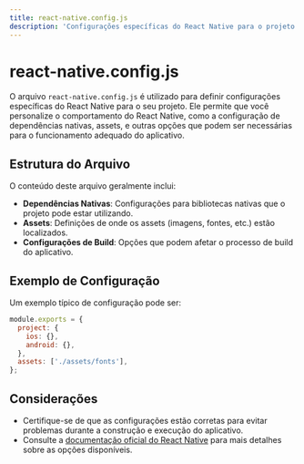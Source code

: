 ```yaml
---
title: react-native.config.js
description: 'Configurações específicas do React Native para o projeto.'
---
```


# react-native.config.js

O arquivo `react-native.config.js` é utilizado para definir configurações específicas do React Native para o seu projeto. Ele permite que você personalize o comportamento do React Native, como a configuração de dependências nativas, assets, e outras opções que podem ser necessárias para o funcionamento adequado do aplicativo.

## Estrutura do Arquivo

O conteúdo deste arquivo geralmente inclui:

- **Dependências Nativas**: Configurações para bibliotecas nativas que o projeto pode estar utilizando.
- **Assets**: Definições de onde os assets (imagens, fontes, etc.) estão localizados.
- **Configurações de Build**: Opções que podem afetar o processo de build do aplicativo.

## Exemplo de Configuração

Um exemplo típico de configuração pode ser:

```javascript
module.exports = {
  project: {
    ios: {},
    android: {},
  },
  assets: ['./assets/fonts'],
};
```

## Considerações

- Certifique-se de que as configurações estão corretas para evitar problemas durante a construção e execução do aplicativo.
- Consulte a [documentação oficial do React Native](https://reactnative.dev/docs/configuration) para mais detalhes sobre as opções disponíveis.